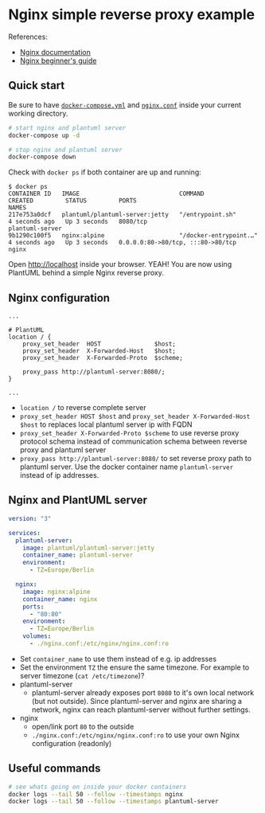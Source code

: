 # Nginx simple reverse proxy example

References:
- [Nginx documentation](https://nginx.org/en/docs/)
- [Nginx beginner's guide](https://nginx.org/en/docs/beginners_guide.html)


## Quick start

Be sure to have [`docker-compose.yml`](./docker-compose.yml) and [`nginx.conf`](./nginx.conf) inside your current working directory.

```bash
# start nginx and plantuml server
docker-compose up -d

# stop nginx and plantuml server
docker-compose down
```

Check with `docker ps` if both container are up and running:

```
$ docker ps
CONTAINER ID   IMAGE                            COMMAND                  CREATED         STATUS         PORTS                               NAMES
217e753a0dcf   plantuml/plantuml-server:jetty   "/entrypoint.sh"         4 seconds ago   Up 3 seconds   8080/tcp                            plantuml-server
9b1290c100f5   nginx:alpine                     "/docker-entrypoint.…"   4 seconds ago   Up 3 seconds   0.0.0.0:80->80/tcp, :::80->80/tcp   nginx
```

Open [http://localhost](http://localhost) inside your browser.
YEAH! You are now using PlantUML behind a simple Nginx reverse proxy.


## Nginx configuration

```nginx
...

# PlantUML
location / {
    proxy_set_header  HOST               $host;
    proxy_set_header  X-Forwarded-Host   $host;
    proxy_set_header  X-Forwarded-Proto  $scheme;

    proxy_pass http://plantuml-server:8080/;
}

...
```

- `location /` to reverse complete server
- `proxy_set_header HOST $host` and `proxy_set_header X-Forwarded-Host $host` to replaces local plantuml server ip with FQDN
- `proxy_set_header X-Forwarded-Proto $scheme` to use reverse proxy protocol schema instead of communication schema between reverse proxy and plantuml server
- `proxy_pass http://plantuml-server:8080/` to set reverse proxy path to plantuml server.
  Use the docker container name `plantuml-server` instead of ip addresses.


## Nginx and PlantUML server

```yaml
version: "3"

services:
  plantuml-server:
    image: plantuml/plantuml-server:jetty
    container_name: plantuml-server
    environment:
      - TZ=Europe/Berlin

  nginx:
    image: nginx:alpine
    container_name: nginx
    ports:
      - "80:80"
    environment:
      - TZ=Europe/Berlin
    volumes:
      - ./nginx.conf:/etc/nginx/nginx.conf:ro
```

- Set `container_name` to use them instead of e.g. ip addresses
- Set the environment `TZ` the ensure the same timezone.
  For example to server timezone (`cat /etc/timezone`)?
- plantuml-server
  * plantuml-server already exposes port `8080` to it's own local network (but not outside).
    Since plantuml-server and nginx are sharing a network, nginx can reach plantuml-server without further settings.
- nginx
  * open/link port `80` to the outside
  * `./nginx.conf:/etc/nginx/nginx.conf:ro` to use your own Nginx configuration (readonly)


## Useful commands

```bash
# see whats going on inside your docker containers
docker logs --tail 50 --follow --timestamps nginx
docker logs --tail 50 --follow --timestamps plantuml-server
```
